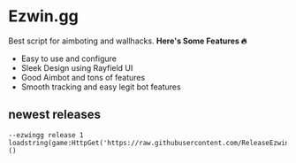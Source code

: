 # Ezwin.gg
Best script for aimboting and wallhacks.
**Here's Some Features 🔥**
- Easy to use and configure
- Sleek Design using Rayfield UI
- Good Aimbot and tons of features
- Smooth tracking and easy legit bot features

## newest releases
    --ezwingg release 1
    loadstring(game:HttpGet('https://raw.githubusercontent.com/ReleaseEzwingg/Ezwin.gg.github.io/refs/heads/main/EzwinGlobal.lua'))()
